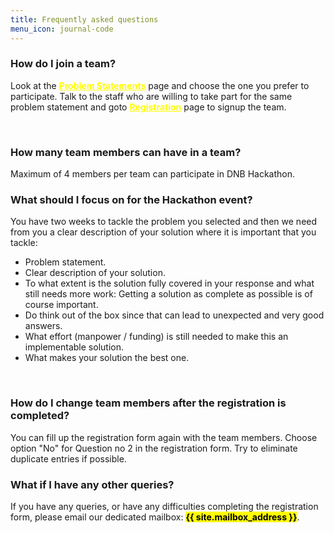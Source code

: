 ```yaml
---
title: Frequently asked questions
menu_icon: journal-code
---
```


<h3><b>How do I join a team?</b></h3>

Look at the <a href="{{ site.baseurl }}{% link projects.md %}" style="color:yellow"><b>Problem Statements</b></a> page and choose the one you prefer to participate. Talk to the staff who are willing to take part for the same problem statement and goto <a href="{{ site.baseurl }}{% link registration.md %}" style="color:yellow"><b>Registration</b></a> page to signup the team.

<br>

<h3><b>How many team members can have in a team?</b></h3>
Maximum of 4 members per team can participate in DNB Hackathon.

<br>

<h3><b>What should I focus on for the Hackathon event?</b></h3>
You have two weeks to tackle the problem you selected and then we need from you a clear description of your solution where it is important that you tackle:
<div>
  <ul>
    <li>Problem statement.</li>
    <li>Clear description of your solution.</li>
    <li>To what extent is the solution fully covered in your response and what still needs more work: Getting a solution as complete as possible is of course important.</li>
    <li>Do think out of the box since that can lead to unexpected and very good answers.</li>
    <li>What effort (manpower / funding) is still needed to make this an implementable solution.</li>
    <li>What makes your solution the best one.</li>
  </ul>
</div>


<br>

<h3><b>How do I change team members after the registration is completed?</b></h3>
You can fill up the registration form again with the team members. Choose option "No" for Question no 2 in the registration form. Try to eliminate duplicate entries if possible.

<br>

<h3><b>What if I have any other queries?</b></h3>

If you have any queries, or have any difficulties completing the registration form,
please email our dedicated mailbox: <mark><b>{{ site.mailbox_address }}</b></mark>.